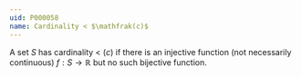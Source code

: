 ```yaml
---
uid: P000058
name: Cardinality < $\mathfrak(c)$
---
```

A set $S$ has cardinality < $\mathfrak(c)$ if there is an injective function (not necessarily continuous) $f:S \rightarrow \mathbb{R}$ but no such bijective function.

